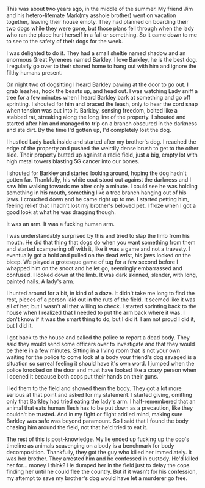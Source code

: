 This was about two years ago, in the middle of the summer. My friend Jim and his hetero-lifemate Mark(my asshole brother) went on vacation together, leaving their house empty. They had planned on boarding their two dogs while they were gone, but those plans fell through when the lady who ran the place hurt herself in a fall or something. So it came down to me to see to the safety of their dogs for the week.

I was delighted to do it. They had a small sheltie named shadow and an enormous Great Pyrenees named Barkley. I love Barkley, he is the best dog. I regularly go over to their shared home to hang out with him and ignore the filthy humans present. 

On night two of dogsitting I heard Barkley pawing at the door to go out. I grab leashes, hook the beasts up, and head out. I was watching Lady sniff a tree for a few minutes when I heard Barkley bark at something and go off sprinting. I shouted for him and braced the leash, only to hear the cord snap when tension was put into it. Barkley, sensing freedom, bolted like a stabbed rat, streaking along the long line of the property. I shouted and started after him and managed to trip on a branch obscured in the darkness and ate dirt. By the time I'd gotten up, I'd completely lost the dog.

I hustled Lady back inside and started after my brother's dog. I reached the edge of the property and pushed the weirdly dense brush to get to the other side. Their property butted up against a radio field, just a big, empty lot with high metal towers blasting 5G cancer into our bones.

I shouted for Barkley and started looking around, hoping the dog hadn't gotten far. Thankfully, his white coat stood out against the darkness and I saw him walking towards me after only a minute. I could see he was holding something in his mouth, something like a tree branch hanging out of his jaws. I crouched down and he came right up to me. I started petting him, feeling relief that I hadn't lost my brother's beloved pet. I froze when I got a good look at what he was dragging though.

It was an arm. It was a fucking human arm.

I was understandably surprised by this and tried to slap the limb from his mouth. He did that thing that dogs do when you want something from them and started scampering off with it, like it was a game and not a travesty. I eventually got a hold and pulled on the dead wrist, his jaws locked on the bicep. We played a grotesque game of tug for a few second before I whapped him on the snoot and he let go, seemingly embarrassed and confused. I looked down at the limb. It was dark skinned, slender, with long, painted nails. A lady's arm.

I hunted around for a bit, in kind of a daze. It didn't take me long to find the rest, pieces of a person laid out in the ruts of the field. It seemed like it was all of her, but I wasn't all that willing to check. I started sprinting back to the house when I realized that I needed to put the arm back where it was. I don't know if it was the smart thing to do, but I did it. I am not proud I did it, but I did it.

I got back to the house and called the police to report a dead body. They said they would send some officers over to investigate and that they would be there in a few minutes. Sitting in a living room that is not your own waiting for the police to come look at a body your friend's dog savaged is a situation so surreal feeling it should have it's own word. I jumped when the police knocked on the door and must have looked like a crazy person when I opened it because both cops put their hands on their guns.

I led them to the field and showed them the body. They got a lot more serious at that point and asked for my statement. I started giving, omitting only that Barkley had tried eating the lady's arm. I half-remembered that an animal that eats human flesh has to be put down as a precaution, like they couldn't be trusted. And in my fight or flight addled mind, making sure Barkley was safe was beyond paramount. So I said that I found the body chasing him around the field, not that he'd tried to eat it.

The rest of this is post-knowledge. My lie ended up fucking up the cop's timeline as animals scavenging on a body is a benchmark for body decomposition. Thankfully, they got the guy who killed her immediately. It was her brother. They arrested him and he confessed in custody. He'd killed her for... money I think? He dumped her in the field just to delay the cops finding her until he could flee the country. But if it wasn't for his confession, my attempt to save my brother's dog would have let a murderer go free.